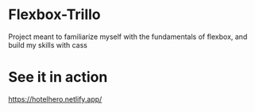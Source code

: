 # Flexbox-Trillo
Project meant to familiarize myself with the fundamentals of flexbox, and build my skills with cass

<h1>
See it in action
</h1>

https://hotelhero.netlify.app/
